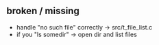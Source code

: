 
## broken / missing
- handle "no such file" correctly -> src/t_file_list.c
- if you "ls somedir" -> open dir and list files

